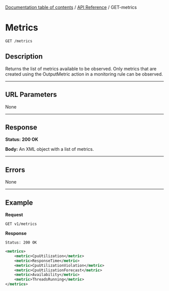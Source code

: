 [Documentation table of contents](../../TOC.md) / [API Reference](../../api.md) / GET-metrics

# Metrics

	GET /metrics

## Description
Returns the list of metrics available to be observed. Only metrics that are
created using the OutputMetric action in a monitoring rule can be observed.

***

## URL Parameters

None

***

## Response

**Status:** **200 OK**

**Body:** An XML object with a list of metrics.

***

## Errors

None

***

## Example
**Request**

	GET v1/metrics

**Response**

	Status: 200 OK

``` xml
<metrics>
	<metric>CpuUtilization</metric>
	<metric>ResponseTime</metric>
	<metric>CpuUtilizationViolation</metric>
	<metric>CpuUtilizationForecast</metric>
	<metric>Availability</metric>
	<metric>ThreadsRunning</metric>
</metrics>
```